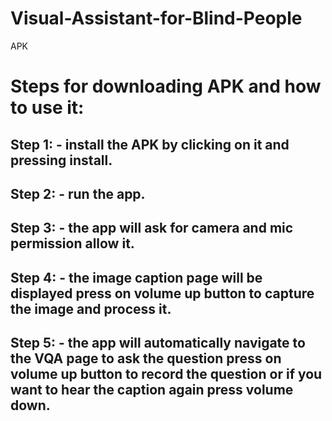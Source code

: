 # Visual-Assistant-for-Blind-People
APK 
# Steps for downloading APK and how to use it:

## Step 1: - install the APK by clicking on it and pressing install.
## Step 2: - run the app.
## Step 3: - the app will ask for camera and mic permission allow it.
## Step 4: - the image caption page will be displayed press on volume up button to capture the image and process it.
## Step 5: - the app will automatically navigate to the VQA page to ask the question press on volume up button to record the question or if you want to hear the caption again press volume down.
